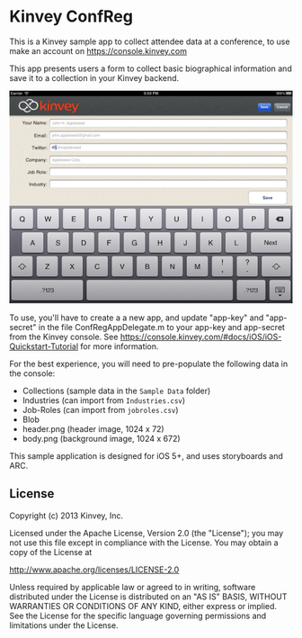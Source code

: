 # Kinvey ConfReg

This is a Kinvey sample app to collect attendee data at a conference, to use make an account on
https://console.kinvey.com

This app presents users a form to collect basic biographical information and save it to a collection in your Kinvey backend. 

![](https://github.com/KinveyApps/KinveyConfReg/raw/master/ConfReg_screenshot_thumb.png)

To use, you'll have to create a a new app, and update "app-key" and "app-secret" in the file ConfRegAppDelegate.m
to your app-key and app-secret from the Kinvey console.
See https://console.kinvey.com/#docs/iOS/iOS-Quickstart-Tutorial for more information.

For the best experience, you will need to pre-populate the following data in the console:

* Collections (sample data in the `Sample Data` folder)
 * Industries (can import from `Industries.csv`)
 * Job-Roles (can import from `jobroles.csv`)
* Blob
 * header.png (header image, 1024 x 72)
 * body.png (background image, 1024 x 672)

This sample application is designed for iOS 5+, and uses storyboards and ARC. 

## License

Copyright (c) 2013 Kinvey, Inc.

Licensed under the Apache License, Version 2.0 (the "License");
you may not use this file except in compliance with the License.
You may obtain a copy of the License at

http://www.apache.org/licenses/LICENSE-2.0

Unless required by applicable law or agreed to in writing, software
distributed under the License is distributed on an "AS IS" BASIS,
WITHOUT WARRANTIES OR CONDITIONS OF ANY KIND, either express or implied.
See the License for the specific language governing permissions and
limitations under the License.

